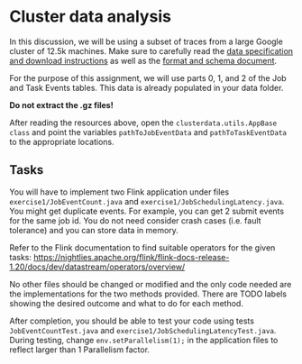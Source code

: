 # Cluster data analysis

In this discussion, we will be using a subset of traces from a large Google cluster of 12.5k machines. Make sure to carefully read the [data specification and download instructions](https://github.com/google/cluster-data/blob/master/ClusterData2011_2.md) as well as the [format and schema document](https://drive.google.com/file/d/0B5g07T_gRDg9Z0lsSTEtTWtpOW8/view?resourcekey=0-cozD56gA4fUDdrkHnLJSrQ).

For the purpose of this assignment, we will use parts 0, 1, and 2 of the Job and Task Events tables. This data is already populated in your data folder.

**Do not extract the .gz files!**

After reading the resources above, open the `clusterdata.utils.AppBase class` and point the variables `pathToJobEventData` and `pathToTaskEventData` to the appropriate locations.


## Tasks
You will have to implement two Flink application under files `exercise1/JobEventCount.java` and `exercise1/JobSchedulingLatency.java`. You might get duplicate events. For example, you can get 2 submit events for the same job id. You do not need consider crash cases (i.e. fault tolerance) and you can store data in memory. 

Refer to the Flink documentation to find suitable operators for the given tasks: https://nightlies.apache.org/flink/flink-docs-release-1.20/docs/dev/datastream/operators/overview/ 

No other files should be changed or modified and the only code needed are the implementations for the two methods provided. There are TODO labels showing the desired outcome and what to do for each method.

After completion, you should be able to test your code using tests `JobEventCountTest.java` and `exercise1/JobSchedulingLatencyTest.java`. During testing, change `env.setParallelism(1);` in the application files to reflect larger than 1 Parallelism factor.

